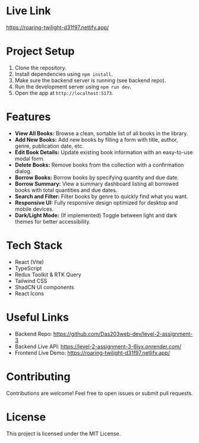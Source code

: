 # Live Link
https://roaring-twilight-d31f97.netlify.app/

# Project Setup
1. Clone the repository.
2. Install dependencies using `npm install`.
3. Make sure the backend server is running (see backend repo).
4. Run the development server using `npm run dev`.
5. Open the app at `http://localhost:5173`.

# Features

- **View All Books:** Browse a clean, sortable list of all books in the library.
- **Add New Books:** Add new books by filling a form with title, author, genre, publication date, etc.
- **Edit Book Details:** Update existing book information with an easy-to-use modal form.
- **Delete Books:** Remove books from the collection with a confirmation dialog.
- **Borrow Books:** Borrow books by specifying quantity and due date.
- **Borrow Summary:** View a summary dashboard listing all borrowed books with total quantities and due dates.
- **Search and Filter:** Filter books by genre to quickly find what you want.
- **Responsive UI:** Fully responsive design optimized for desktop and mobile devices.
- **Dark/Light Mode:** (If implemented) Toggle between light and dark themes for better accessibility.

# Tech Stack
- React (Vite)
- TypeScript
- Redux Toolkit & RTK Query
- Tailwind CSS
- ShadCN UI components
- React Icons

# Useful Links
- Backend Repo: https://github.com/Das203web-dev/level-2-assignment-3  
- Backend Live API: https://level-2-assignment-3-6lyx.onrender.com/  
- Frontend Live Demo: https://roaring-twilight-d31f97.netlify.app/

# Contributing
Contributions are welcome! Feel free to open issues or submit pull requests.

# License
This project is licensed under the MIT License.
